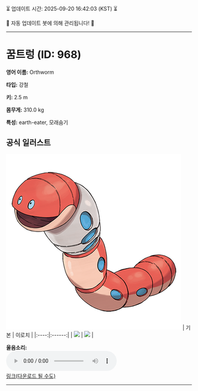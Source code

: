 
⏳ 업데이트 시간: 2025-09-20 16:42:03 (KST) ⏳

🤖 자동 업데이트 봇에 의해 관리됩니다! 🤖

---

# 꿈트렁 (ID: 968)
**영어 이름:** Orthworm

**타입:** 강철

**키:** 2.5 m

**몸무게:** 310.0 kg

**특성:** earth-eater, 모래숨기

## 공식 일러스트
![](https://raw.githubusercontent.com/PokeAPI/sprites/master/sprites/pokemon/other/official-artwork/968.png)
| 기본 | 이로치 |
|:----:|:------:|
| <img src="http://play.pokemonshowdown.com/sprites/ani/orthworm.gif" width="200"> | <img src="http://play.pokemonshowdown.com/sprites/ani-shiny/orthworm.gif" width="200"> |

**울음소리:**<br><audio controls src="https://raw.githubusercontent.com/PokeAPI/cries/main/cries/pokemon/latest/968.ogg"></audio><br> [링크(다운로드 될 수도)](https://raw.githubusercontent.com/PokeAPI/cries/main/cries/pokemon/latest/968.ogg)


---

